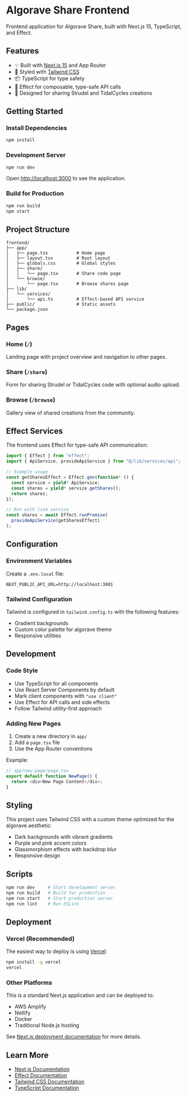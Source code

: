 # Algorave Share Frontend

Frontend application for Algorave Share, built with Next.js 15, TypeScript, and Effect.

## Features

- ✨ Built with [Next.js 15](https://nextjs.org) and App Router
- 🎨 Styled with [Tailwind CSS](https://tailwindcss.com/)
- 📦 TypeScript for type safety
- 🔧 Effect for composable, type-safe API calls
- 🎵 Designed for sharing Strudel and TidalCycles creations

## Getting Started

### Install Dependencies

```bash
npm install
```

### Development Server

```bash
npm run dev
```

Open [http://localhost:3000](http://localhost:3000) to see the application.

### Build for Production

```bash
npm run build
npm start
```

## Project Structure

```
frontend/
├── app/
│   ├── page.tsx           # Home page
│   ├── layout.tsx         # Root layout
│   ├── globals.css        # Global styles
│   ├── share/
│   │   └── page.tsx       # Share code page
│   └── browse/
│       └── page.tsx       # Browse shares page
├── lib/
│   └── services/
│       └── api.ts         # Effect-based API service
├── public/                # Static assets
└── package.json
```

## Pages

### Home (`/`)
Landing page with project overview and navigation to other pages.

### Share (`/share`)
Form for sharing Strudel or TidalCycles code with optional audio upload.

### Browse (`/browse`)
Gallery view of shared creations from the community.

## Effect Services

The frontend uses Effect for type-safe API communication:

```typescript
import { Effect } from "effect";
import { ApiService, provideApiService } from "@/lib/services/api";

// Example usage
const getSharesEffect = Effect.gen(function* () {
  const service = yield* ApiService;
  const shares = yield* service.getShares();
  return shares;
});

// Run with live service
const shares = await Effect.runPromise(
  provideApiService(getSharesEffect)
);
```

## Configuration

### Environment Variables

Create a `.env.local` file:

```env
NEXT_PUBLIC_API_URL=http://localhost:3001
```

### Tailwind Configuration

Tailwind is configured in `tailwind.config.ts` with the following features:
- Gradient backgrounds
- Custom color palette for algorave theme
- Responsive utilities

## Development

### Code Style

- Use TypeScript for all components
- Use React Server Components by default
- Mark client components with `"use client"`
- Use Effect for API calls and side effects
- Follow Tailwind utility-first approach

### Adding New Pages

1. Create a new directory in `app/`
2. Add a `page.tsx` file
3. Use the App Router conventions

Example:

```typescript
// app/new-page/page.tsx
export default function NewPage() {
  return <div>New Page Content</div>;
}
```

## Styling

This project uses Tailwind CSS with a custom theme optimized for the algorave aesthetic:

- Dark backgrounds with vibrant gradients
- Purple and pink accent colors
- Glassmorphism effects with backdrop blur
- Responsive design

## Scripts

```bash
npm run dev     # Start development server
npm run build   # Build for production
npm run start   # Start production server
npm run lint    # Run ESLint
```

## Deployment

### Vercel (Recommended)

The easiest way to deploy is using [Vercel](https://vercel.com):

```bash
npm install -g vercel
vercel
```

### Other Platforms

This is a standard Next.js application and can be deployed to:
- AWS Amplify
- Netlify
- Docker
- Traditional Node.js hosting

See [Next.js deployment documentation](https://nextjs.org/docs/app/building-your-application/deploying) for more details.

## Learn More

- [Next.js Documentation](https://nextjs.org/docs)
- [Effect Documentation](https://effect.website/)
- [Tailwind CSS Documentation](https://tailwindcss.com/docs)
- [TypeScript Documentation](https://www.typescriptlang.org/docs/)

